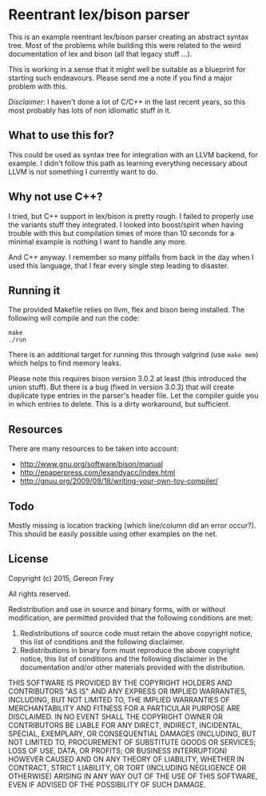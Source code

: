 # Reentrant lex/bison parser

This is an example reentrant lex/bison parser creating an abstract syntax tree.
Most of the problems while building this were related to the weird
documentation of lex and bison (all that legacy stuff ...).

This is working in a sense that it might well be suitable as a blueprint for
starting such endeavours. Please send me a note if you find a major problem
with this.

_Disclaimer_: I haven't done a lot of C/C++ in the last recent years, so this
most probably has lots of non idiomatic stuff in it.


## What to use this for?

This could be used as syntax tree for integration with an LLVM backend, for
example. I didn't follow this path as learning everything necessary about LLVM
is not something I currently want to do.


## Why not use C++?

I tried, but C++ support in lex/bison is pretty rough. I failed to properly use
the variants stuff they integrated. I looked into boost/spirit when having
trouble with this but compilation times of more than 10 seconds for a minimal
example is nothing I want to handle any more.

And C++ anyway. I remember so many pitfalls from back in the day when I used
this language, that I fear every single step leading to disaster.


## Running it

The provided Makefile relies on llvm, flex and bison being installed. The
following will compile and run the code:

	make
	./run

There is an additional target for running this through valgrind (use `make
mem`) which helps to find memory leaks.

Please note this requires bison version 3.0.2 at least (this introduced the
union stuff). But there is a bug (fixed in version 3.0.3) that will create
duplicate type entries in the parser's header file. Let the compiler guide you
in which entries to delete. This is a dirty workaround, but sufficient.


## Resources

There are many resources to be taken into account:

* http://www.gnu.org/software/bison/manual
* http://epaperpress.com/lexandyacc/index.html
* http://gnuu.org/2009/09/18/writing-your-own-toy-compiler/


## Todo

Mostly missing is location tracking (which line/column did an error occur?).
This should be easily possible using other examples on the net.


## License

Copyright (c) 2015, Gereon Frey

All rights reserved.

Redistribution and use in source and binary forms, with or without
modification, are permitted provided that the following conditions are met:

1. Redistributions of source code must retain the above copyright notice, this
   list of conditions and the following disclaimer.
2. Redistributions in binary form must reproduce the above copyright notice,
   this list of conditions and the following disclaimer in the documentation
   and/or other materials provided with the distribution.

THIS SOFTWARE IS PROVIDED BY THE COPYRIGHT HOLDERS AND CONTRIBUTORS "AS IS" AND
ANY EXPRESS OR IMPLIED WARRANTIES, INCLUDING, BUT NOT LIMITED TO, THE IMPLIED
WARRANTIES OF MERCHANTABILITY AND FITNESS FOR A PARTICULAR PURPOSE ARE
DISCLAIMED. IN NO EVENT SHALL THE COPYRIGHT OWNER OR CONTRIBUTORS BE LIABLE FOR
ANY DIRECT, INDIRECT, INCIDENTAL, SPECIAL, EXEMPLARY, OR CONSEQUENTIAL DAMAGES
(INCLUDING, BUT NOT LIMITED TO, PROCUREMENT OF SUBSTITUTE GOODS OR SERVICES;
LOSS OF USE, DATA, OR PROFITS; OR BUSINESS INTERRUPTION) HOWEVER CAUSED AND
ON ANY THEORY OF LIABILITY, WHETHER IN CONTRACT, STRICT LIABILITY, OR TORT
(INCLUDING NEGLIGENCE OR OTHERWISE) ARISING IN ANY WAY OUT OF THE USE OF THIS
SOFTWARE, EVEN IF ADVISED OF THE POSSIBILITY OF SUCH DAMAGE.


